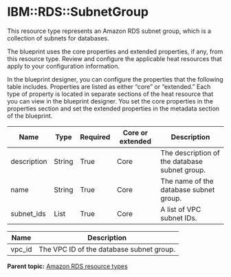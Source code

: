# IBM::RDS::SubnetGroup

This resource type represents an Amazon RDS subnet group, which is a collection of subnets for databases.

The blueprint uses the core properties and extended properties, if any, from this resource type. Review and configure the applicable heat resources that apply to your configuration information.

In the blueprint designer, you can configure the properties that the following table includes. Properties are listed as either “core” or “extended.” Each type of property is located in separate sections of the heat resource that you can view in the blueprint designer. You set the core properties in the properties section and set the extended properties in the metadata section of the blueprint.

|Name|Type|Required|Core or extended|Description|
|----|----|--------|----------------|-----------|
|description|String|True|Core|The description of the database subnet group.|
|name|String|True|Core|The name of the database subnet group.|
|subnet\_ids|List|True|Core|A list of VPC subnet IDs.|

|Name|Description|
|----|-----------|
|vpc\_id|The VPC ID of the database subnet group.|

**Parent topic:** [Amazon RDS resource types](../../com.ibm.edt.heat.reference.doc/topics/ref_heat_types_rds.md)

